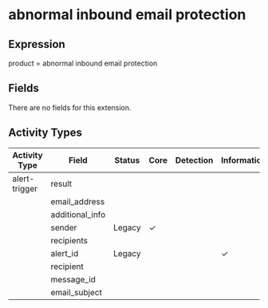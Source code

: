 abnormal inbound email protection
=================================

Expression
----------

product = abnormal inbound email protection

Fields
------

There are no fields for this extension.

Activity Types
--------------

| Activity Type | Field           | Status | Core     | Detection | Informational |
| ------------- | --------------- | ------ | -------- | --------- | ------------- |
| alert-trigger | result          |        |          |           |               |
|               | email_address   |        |          |           |               |
|               | additional_info |        |          |           |               |
|               | sender          | Legacy | &#10003; |           |               |
|               | recipients      |        |          |           |               |
|               | alert_id        | Legacy |          |           | &#10003;      |
|               | recipient       |        |          |           |               |
|               | message_id      |        |          |           |               |
|               | email_subject   |        |          |           |               |

